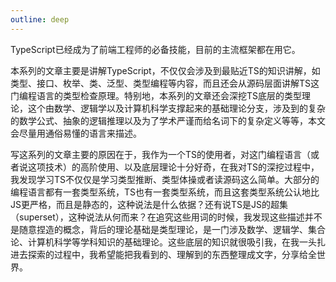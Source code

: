 ```yaml
---
outline: deep
---
```


TypeScript已经成为了前端工程师的必备技能，目前的主流框架都在用它。

本系列的文章主要是讲解TypeScript，不仅仅会涉及到最贴近TS的知识讲解，如类型、接口、枚举、类、泛型、类型编程等内容，而且还会从源码层面讲解TS这门编程语言的类型检查原理。特别地，本系列的文章还会深挖TS底层的类型理论，这个由数学、逻辑学以及计算机科学支撑起来的基础理论分支，涉及到的复杂的数学公式、抽象的逻辑推理以及为了学术严谨而给名词下的复杂定义等等，本文会尽量用通俗易懂的语言来描述。

写这系列的文章主要的原因在于，我作为一个TS的使用者，对这门编程语言（或者说这项技术）的高阶使用、以及底层理论十分好奇，在我对TS的深挖过程中，我发现学习TS不仅仅是学习类型推断、类型体操或者读源码这么简单。大部分的编程语言都有一套类型系统，TS也有一套类型系统，而且这套类型系统公认地比JS更严格，而且是静态的，这种说法是什么依据？还有说TS是JS的超集（superset），这种说法从何而来？在追究这些用词的时候，我发现这些描述并不是随意捏造的概念，背后的理论基础是类型理论，是一门涉及数学、逻辑学、集合论、计算机科学等学科知识的基础理论。这些底层的知识就很吸引我，在我一头扎进去探索的过程中，我希望能把我看到的、理解到的东西整理成文字，分享给全世界。
